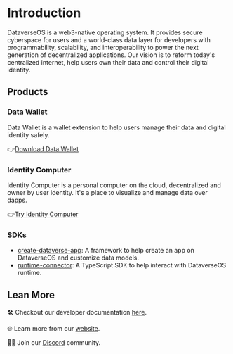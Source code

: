 # Introduction

DataverseOS is a web3-native operating system. It provides secure cyberspace for users and a world-class data layer for developers with programmability, scalability, and interoperability to power the next generation of decentralized applications. Our vision is to reform today's centralized internet, help users own their data and control their digital identity. 

## Products
### Data Wallet
Data Wallet is a wallet extension to help users manage their data and digital identity safely.

👉[Download Data Wallet](https://chrome.google.com/webstore/detail/dataverse/kcigpjcafekokoclamfendmaapcljead)

### Identity Computer
Identity Computer is a personal computer on the cloud, decentralized and owner by user identity. It's a place
to visualize and manage data over dapps.

👉[Try Identity Computer](https://dataverse-os.com)

### SDKs
- [create-dataverse-app](https://www.npmjs.com/package/create-dataverse-app): A framework to help create an app on DataverseOS and customize data models.
- [runtime-connector](https://www.npmjs.com/package/@dataverse/runtime-connector): A TypeScript SDK to help interact with DataverseOS runtime.

## Lean More
🛠️ Checkout our developer documentation [here](https://docs.dataverse-os.com).

🌐 Learn more from our [website](https://dataverse-os.com).

🙋‍♀️ Join our [Discord](https://discord.gg/BnCek4e6ny) community.
